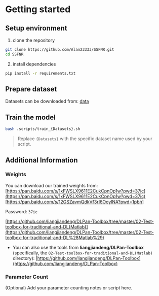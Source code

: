 # Getting started

## Setup environment

1. clone the repository

```bash
git clone https://github.com/Alan23333/SSFNR.git
cd SSFNR
```

2. install dependencies

```bash
pip install -r requirements.txt
```

## Prepare dataset

Datasets can be downloaded from: [data](https://pan.baidu.com/s/12GSZavmQdkVf3rI6OoylNA?pwd=1pbh)


## Train the model

```bash
bash .scripts/train_{Datasets}.sh
```

> Replace `{Datasets}` with the specific dataset name used by your script.

## Additional Information

### Weights

You can download our trained weights from:
[https://pan.baidu.com/s/1xFWSLX9611E2CukCpnOp1w?pwd=37ic](https://pan.baidu.com/s/1xFWSLX9611E2CukCpnOp1w?pwd=37ic)
[https://pan.baidu.com/s/12GSZavmQdkVf3rI6OoylNA?pwd=1pbh]

Password: `37ic`


  [https://github.com/liangjiandeng/DLPan-Toolbox/tree/master/02-Test-toolbox-for-traditional-and-DL(Matlab)](https://github.com/liangjiandeng/DLPan-Toolbox/tree/master/02-Test-toolbox-for-traditional-and-DL%28Matlab%29)
* You can also use the tools from **liangjiandeng/DLPan-Toolbox** (specifically, the `02-Test-toolbox-for-traditional-and-DL(Matlab)` directory):
  [https://github.com/liangjiandeng/DLPan-Toolbox](https://github.com/liangjiandeng/DLPan-Toolbox)

### Parameter Count

(Optional) Add your parameter counting notes or script here.
